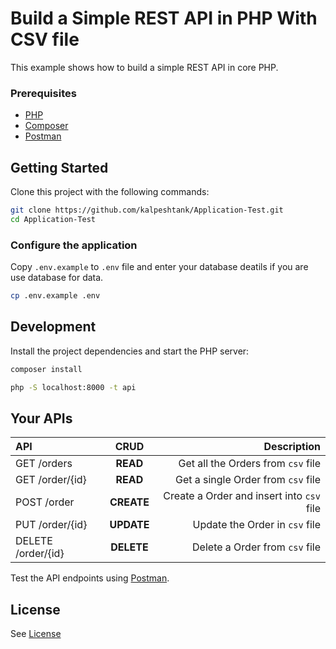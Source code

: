 # Build a Simple REST API in PHP With CSV file 

This example shows how to build a simple REST API in core PHP.

### Prerequisites

- [PHP](https://www.php.net/downloads.php)
- [Composer](http://getcomposer.org/)
- [Postman](https://www.postman.com/downloads/)

## Getting Started

Clone this project with the following commands:

```bash
git clone https://github.com/kalpeshtank/Application-Test.git
cd Application-Test
```

### Configure the application
Copy `.env.example` to `.env` file and enter your database deatils if you are use database for data.

```bash
cp .env.example .env
```

## Development

Install the project dependencies and start the PHP server:

```bash
composer install
```

```bash
php -S localhost:8000 -t api
```

## Your APIs

| API               |    CRUD    |                                Description |
| :---------------- | :--------: | -----------------------------------------: |
| GET /orders        |  **READ**  |        Get all the Orders from `csv` file |
| GET /order/{id}    |  **READ**  |        Get a single Order from `csv` file |
| POST /order        | **CREATE** | Create a Order and insert into `csv` file |
| PUT /order/{id}    | **UPDATE** |            Update the Order in `csv` file |
| DELETE /order/{id} | **DELETE** |            Delete a Order from `csv` file |

Test the API endpoints using [Postman](https://www.postman.com/).

## License

See [License](./LICENSE)
